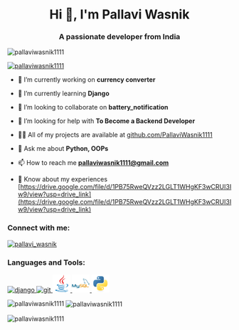 <h1 align="center">Hi 👋, I'm Pallavi Wasnik</h1>
<h3 align="center">A passionate developer from India</h3>

<p align="left"> <img src="https://komarev.com/ghpvc/?username=pallaviwasnik1111&label=Profile%20views&color=0e75b6&style=flat" alt="pallaviwasnik1111" /> </p>

<p align="left"> <a href="https://github.com/ryo-ma/github-profile-trophy"><img src="https://github-profile-trophy.vercel.app/?username=pallaviwasnik1111" alt="pallaviwasnik1111" /></a> </p>

- 🔭 I’m currently working on **currency converter**

- 🌱 I’m currently learning **Django**

- 👯 I’m looking to collaborate on **battery_notification**

- 🤝 I’m looking for help with **To Become a Backend Developer**

- 👨‍💻 All of my projects are available at [github.com/PallaviWasnik1111](github.com/PallaviWasnik1111)

- 💬 Ask me about **Python, OOPs**

- 📫 How to reach me **pallaviwasnik1111@gmail.com**

- 📄 Know about my experiences [https://drive.google.com/file/d/1PB75RweQVzz2LGLT1WHgKF3wCRUI3Iw9/view?usp=drive_link](https://drive.google.com/file/d/1PB75RweQVzz2LGLT1WHgKF3wCRUI3Iw9/view?usp=drive_link)

<h3 align="left">Connect with me:</h3>
<p align="left">
<a href="https://linkedin.com/in/pallavi_wasnik" target="blank"><img align="center" src="https://raw.githubusercontent.com/rahuldkjain/github-profile-readme-generator/master/src/images/icons/Social/linked-in-alt.svg" alt="pallavi_wasnik" height="30" width="40" /></a>
</p>

<h3 align="left">Languages and Tools:</h3>
<p align="left"> <a href="https://www.djangoproject.com/" target="_blank" rel="noreferrer"> <img src="https://cdn.worldvectorlogo.com/logos/django.svg" alt="django" width="40" height="40"/> </a> <a href="https://git-scm.com/" target="_blank" rel="noreferrer"> <img src="https://www.vectorlogo.zone/logos/git-scm/git-scm-icon.svg" alt="git" width="40" height="40"/> </a> <a href="https://www.java.com" target="_blank" rel="noreferrer"> <img src="https://raw.githubusercontent.com/devicons/devicon/master/icons/java/java-original.svg" alt="java" width="40" height="40"/> </a> <a href="https://www.mysql.com/" target="_blank" rel="noreferrer"> <img src="https://raw.githubusercontent.com/devicons/devicon/master/icons/mysql/mysql-original-wordmark.svg" alt="mysql" width="40" height="40"/> </a> <a href="https://www.python.org" target="_blank" rel="noreferrer"> <img src="https://raw.githubusercontent.com/devicons/devicon/master/icons/python/python-original.svg" alt="python" width="40" height="40"/> </a> </p>

<p><img align="left" src="https://github-readme-stats.vercel.app/api/top-langs?username=pallaviwasnik1111&show_icons=true&locale=en&layout=compact" alt="pallaviwasnik1111" /></p>

<p>&nbsp;<img align="center" src="https://github-readme-stats.vercel.app/api?username=pallaviwasnik1111&show_icons=true&locale=en" alt="pallaviwasnik1111" /></p>

<p><img align="center" src="https://github-readme-streak-stats.herokuapp.com/?user=pallaviwasnik1111&" alt="pallaviwasnik1111" /></p>
